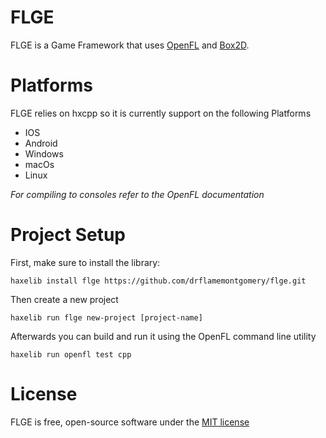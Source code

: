 FLGE
====

FLGE is a Game Framework that uses [OpenFL](https://www.openfl.org/) and [Box2D](https://box2d.org/).

Platforms
=========

FLGE relies on hxcpp so it is currently support on the following Platforms

* IOS
* Android
* Windows
* macOs
* Linux

_For compiling to consoles refer to the OpenFL documentation_

Project Setup
=============

First, make sure to install the library:

    haxelib install flge https://github.com/drflamemontgomery/flge.git

Then create a new project

    haxelib run flge new-project [project-name]

Afterwards you can build and run it using the OpenFL command line utility

    haxelib run openfl test cpp

License
=======

FLGE is free, open-source software under the [MIT license](LICENSE.md)
